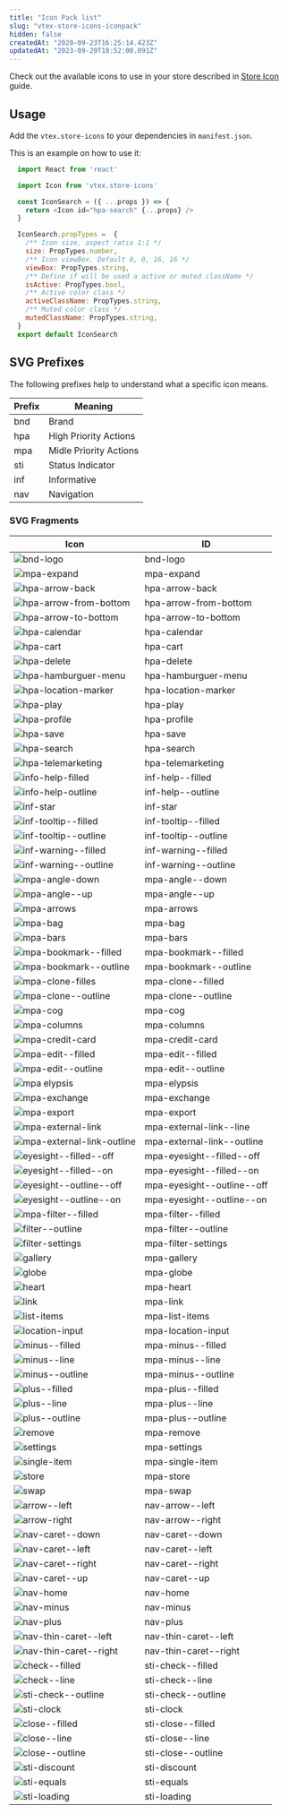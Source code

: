 ```yaml
---
title: "Icon Pack list"
slug: "vtex-store-icons-iconpack"
hidden: false
createdAt: "2020-09-23T16:25:14.423Z"
updatedAt: "2023-09-29T18:52:00.091Z"
---
```


Check out the available icons to use in your store described in [Store Icon](https://developers.vtex.com/docs/apps/vtex.store-icons) guide.

## Usage

Add the `vtex.store-icons` to your dependencies in `manifest.json`.

This is an example on how to use it:

```javascript
  import React from 'react'

  import Icon from 'vtex.store-icons'

  const IconSearch = ({ ...props }) => {
    return <Icon id="hpa-search" {...props} />
  }

  IconSearch.propTypes =  {
    /** Icon size, aspect ratio 1:1 */
    size: PropTypes.number,
    /** Icon viewBox. Default 0, 0, 16, 16 */
    viewBox: PropTypes.string,
    /** Define if will be used a active or muted className */
    isActive: PropTypes.bool,
    /** Active color class */
    activeClassName: PropTypes.string,
    /** Muted color class */
    mutedClassName: PropTypes.string,
  }
  export default IconSearch
 ```

## SVG Prefixes

The following prefixes help to understand what a specific icon means.

| Prefix | Meaning |
| ------ | ------- |
|  bnd   | Brand                  |
|  hpa   | High Priority Actions  |
|  mpa   | Midle Priority Actions |
|  sti   | Status Indicator       |
|  inf   | Informative            |
|   nav  | Navigation             |

### SVG Fragments

| Icon                                    | ID                         |
| --------------------------------------- | -------------------------- |
| ![bnd-logo](https://raw.githubusercontent.com/vtex-apps/store-icons/bb60df29809a4edbc13b3e0febd6a3d9eb996ab4/docs/bnd-logo.svg)  | bnd-logo |
| ![mpa-expand](https://raw.githubusercontent.com/vtex-apps/store-icons/bb60df29809a4edbc13b3e0febd6a3d9eb996ab4/docs/mpa-expand.svg)  | mpa-expand |
| ![hpa-arrow-back](https://raw.githubusercontent.com/vtex-apps/store-icons/bb60df29809a4edbc13b3e0febd6a3d9eb996ab4/docs/hpa-arrow-back.svg)  | hpa-arrow-back |
| ![hpa-arrow-from-bottom](https://raw.githubusercontent.com/vtex-apps/store-icons/bb60df29809a4edbc13b3e0febd6a3d9eb996ab4/docs/hpa-arrow-from-bottom.svg)  | hpa-arrow-from-bottom |
| ![hpa-arrow-to-bottom](https://raw.githubusercontent.com/vtex-apps/store-icons/bb60df29809a4edbc13b3e0febd6a3d9eb996ab4/docs/hpa-arrow-to-bottom.svg)  | hpa-arrow-to-bottom |
| ![hpa-calendar](https://raw.githubusercontent.com/vtex-apps/store-icons/bb60df29809a4edbc13b3e0febd6a3d9eb996ab4/docs/hpa-calendar.svg)  | hpa-calendar |
| ![hpa-cart](https://raw.githubusercontent.com/vtex-apps/store-icons/bb60df29809a4edbc13b3e0febd6a3d9eb996ab4/docs/hpa-cart.svg)  | hpa-cart |
| ![hpa-delete](https://raw.githubusercontent.com/vtex-apps/store-icons/bb60df29809a4edbc13b3e0febd6a3d9eb996ab4/docs/hpa-delete.svg)  | hpa-delete |
| ![hpa-hamburguer-menu](https://raw.githubusercontent.com/vtex-apps/store-icons/bb60df29809a4edbc13b3e0febd6a3d9eb996ab4/docs/hpa-hamburguer-menu.svg)  | hpa-hamburguer-menu |
| ![hpa-location-marker](https://raw.githubusercontent.com/vtex-apps/store-icons/bb60df29809a4edbc13b3e0febd6a3d9eb996ab4/docs/hpa-location-marker.svg)  | hpa-location-marker |
| ![hpa-play](https://raw.githubusercontent.com/vtex-apps/store-icons/bb60df29809a4edbc13b3e0febd6a3d9eb996ab4/docs/hpa-play.svg)  | hpa-play |
| ![hpa-profile](https://raw.githubusercontent.com/vtex-apps/store-icons/bb60df29809a4edbc13b3e0febd6a3d9eb996ab4/docs/hpa-profile.svg)  | hpa-profile |
| ![hpa-save](https://raw.githubusercontent.com/vtex-apps/store-icons/bb60df29809a4edbc13b3e0febd6a3d9eb996ab4/docs/hpa-save.svg)  | hpa-save |
| ![hpa-search](https://raw.githubusercontent.com/vtex-apps/store-icons/bb60df29809a4edbc13b3e0febd6a3d9eb996ab4/docs/hpa-search.svg)  | hpa-search |
| ![hpa-telemarketing](https://raw.githubusercontent.com/vtex-apps/store-icons/bb60df29809a4edbc13b3e0febd6a3d9eb996ab4/docs/hpa-telemarketing.svg)  | hpa-telemarketing |
| ![info-help-filled](https://raw.githubusercontent.com/vtex-apps/store-icons/bb60df29809a4edbc13b3e0febd6a3d9eb996ab4/docs/inf-help--filled.svg)  | inf-help--filled |
| ![info-help-outline](https://raw.githubusercontent.com/vtex-apps/store-icons/bb60df29809a4edbc13b3e0febd6a3d9eb996ab4/docs/inf-help--outline.svg)  | inf-help--outline |
| ![inf-star](https://raw.githubusercontent.com/vtex-apps/store-icons/bb60df29809a4edbc13b3e0febd6a3d9eb996ab4/docs/inf-star.svg)  | inf-star |
| ![inf-tooltip--filled](https://raw.githubusercontent.com/vtex-apps/store-icons/bb60df29809a4edbc13b3e0febd6a3d9eb996ab4/docs/inf-tooltip--filled.svg)  | inf-tooltip--filled |
| ![inf-tooltip--outline](https://raw.githubusercontent.com/vtex-apps/store-icons/bb60df29809a4edbc13b3e0febd6a3d9eb996ab4/docs/inf-tooltip--outline.svg)  | inf-tooltip--outline |
| ![inf-warning--filled](https://raw.githubusercontent.com/vtex-apps/store-icons/bb60df29809a4edbc13b3e0febd6a3d9eb996ab4/docs/inf-warning--filled.svg)  | inf-warning--filled |
| ![inf-warning--outline](https://raw.githubusercontent.com/vtex-apps/store-icons/bb60df29809a4edbc13b3e0febd6a3d9eb996ab4/docs/inf-warning--outline.svg)  | inf-warning--outline |
| ![mpa-angle-down](https://raw.githubusercontent.com/vtex-apps/store-icons/bb60df29809a4edbc13b3e0febd6a3d9eb996ab4/docs/mpa-angle--down.svg)  | mpa-angle--down |
| ![mpa-angle--up](https://raw.githubusercontent.com/vtex-apps/store-icons/bb60df29809a4edbc13b3e0febd6a3d9eb996ab4/docs/mpa-angle--up.svg)  | mpa-angle--up |
| ![mpa-arrows](https://raw.githubusercontent.com/vtex-apps/store-icons/bb60df29809a4edbc13b3e0febd6a3d9eb996ab4/docs/mpa-arrows.svg)  | mpa-arrows |
| ![mpa-bag](https://raw.githubusercontent.com/vtex-apps/store-icons/bb60df29809a4edbc13b3e0febd6a3d9eb996ab4/docs/mpa-bag.svg)  | mpa-bag |
| ![mpa-bars](https://raw.githubusercontent.com/vtex-apps/store-icons/bb60df29809a4edbc13b3e0febd6a3d9eb996ab4/docs/mpa-bars.svg)  | mpa-bars |
| ![mpa-bookmark--filled](https://raw.githubusercontent.com/vtex-apps/store-icons/bb60df29809a4edbc13b3e0febd6a3d9eb996ab4/docs/mpa-bookmark--filled.svg)  | mpa-bookmark--filled |
| ![mpa-bookmark--outline](https://raw.githubusercontent.com/vtex-apps/store-icons/bb60df29809a4edbc13b3e0febd6a3d9eb996ab4/docs/mpa-bookmark--outline.svg)  | mpa-bookmark--outline |
| ![mpa-clone-filles](https://raw.githubusercontent.com/vtex-apps/store-icons/bb60df29809a4edbc13b3e0febd6a3d9eb996ab4/docs/mpa-clone--filled.svg)  | mpa-clone--filled |
| ![mpa-clone--outline](https://raw.githubusercontent.com/vtex-apps/store-icons/bb60df29809a4edbc13b3e0febd6a3d9eb996ab4/docs/mpa-clone--outline.svg)  | mpa-clone--outline |
| ![mpa-cog](https://raw.githubusercontent.com/vtex-apps/store-icons/bb60df29809a4edbc13b3e0febd6a3d9eb996ab4/docs/mpa-cog.svg)  | mpa-cog |
| ![mpa-columns](https://raw.githubusercontent.com/vtex-apps/store-icons/bb60df29809a4edbc13b3e0febd6a3d9eb996ab4/docs/mpa-columns.svg)  | mpa-columns |
| ![mpa-credit-card](https://raw.githubusercontent.com/vtex-apps/store-icons/bb60df29809a4edbc13b3e0febd6a3d9eb996ab4/docs/mpa-credit-card.svg)  | mpa-credit-card |
| ![mpa-edit--filled](https://raw.githubusercontent.com/vtex-apps/store-icons/bb60df29809a4edbc13b3e0febd6a3d9eb996ab4/docs/mpa-edit--filled.svg)  | mpa-edit--filled |
| ![mpa-edit--outline](https://raw.githubusercontent.com/vtex-apps/store-icons/bb60df29809a4edbc13b3e0febd6a3d9eb996ab4/docs/mpa-edit--outline.svg)  | mpa-edit--outline |
| ![mpa elypsis](https://raw.githubusercontent.com/vtex-apps/store-icons/bb60df29809a4edbc13b3e0febd6a3d9eb996ab4/docs/mpa-elypsis.svg)  | mpa-elypsis |
| ![mpa-exchange](https://raw.githubusercontent.com/vtex-apps/store-icons/bb60df29809a4edbc13b3e0febd6a3d9eb996ab4/docs/mpa-exchange.svg)  | mpa-exchange |
| ![mpa-export](https://raw.githubusercontent.com/vtex-apps/store-icons/bb60df29809a4edbc13b3e0febd6a3d9eb996ab4/docs/mpa-export.svg)  | mpa-export |
| ![mpa-external-link](https://raw.githubusercontent.com/vtex-apps/store-icons/bb60df29809a4edbc13b3e0febd6a3d9eb996ab4/docs/mpa-external-link--line.svg)  | mpa-external-link--line |
| ![mpa-external-link-outline](https://raw.githubusercontent.com/vtex-apps/store-icons/bb60df29809a4edbc13b3e0febd6a3d9eb996ab4/docs/mpa-external-link--outline.svg)  | mpa-external-link--outline |
| ![eyesight--filled--off](https://raw.githubusercontent.com/vtex-apps/store-icons/bb60df29809a4edbc13b3e0febd6a3d9eb996ab4/docs/mpa-eyesight--filled--off.svg)  | mpa-eyesight--filled--off |
| ![eyesight--filled--on](https://raw.githubusercontent.com/vtex-apps/store-icons/bb60df29809a4edbc13b3e0febd6a3d9eb996ab4/docs/mpa-eyesight--filled--on.svg)  | mpa-eyesight--filled--on |
| ![eyesight--outline--off](https://raw.githubusercontent.com/vtex-apps/store-icons/bb60df29809a4edbc13b3e0febd6a3d9eb996ab4/docs/mpa-eyesight--outline--off.svg)  | mpa-eyesight--outline--off |
| ![eyesight--outline--on](https://raw.githubusercontent.com/vtex-apps/store-icons/bb60df29809a4edbc13b3e0febd6a3d9eb996ab4/docs/mpa-eyesight--outline--on.svg)  | mpa-eyesight--outline--on |
| ![mpa-filter--filled](https://raw.githubusercontent.com/vtex-apps/store-icons/bb60df29809a4edbc13b3e0febd6a3d9eb996ab4/docs/mpa-filter--filled.svg)  | mpa-filter--filled |
| ![filter--outline](https://raw.githubusercontent.com/vtex-apps/store-icons/bb60df29809a4edbc13b3e0febd6a3d9eb996ab4/docs/mpa-filter--outline.svg)  | mpa-filter--outline |
| ![filter-settings](https://raw.githubusercontent.com/vtex-apps/store-icons/bb60df29809a4edbc13b3e0febd6a3d9eb996ab4/docs/mpa-filter-settings.svg)  | mpa-filter-settings |
| ![gallery](https://raw.githubusercontent.com/vtex-apps/store-icons/bb60df29809a4edbc13b3e0febd6a3d9eb996ab4/docs/mpa-gallery.svg)  | mpa-gallery |
| ![globe](https://raw.githubusercontent.com/vtex-apps/store-icons/bb60df29809a4edbc13b3e0febd6a3d9eb996ab4/docs/mpa-globe.svg)  | mpa-globe |
| ![heart](https://raw.githubusercontent.com/vtex-apps/store-icons/bb60df29809a4edbc13b3e0febd6a3d9eb996ab4/docs/mpa-heart.svg)  | mpa-heart |
| ![link](https://raw.githubusercontent.com/vtex-apps/store-icons/bb60df29809a4edbc13b3e0febd6a3d9eb996ab4/docs/mpa-link.svg)  | mpa-link |
| ![list-items](https://raw.githubusercontent.com/vtex-apps/store-icons/bb60df29809a4edbc13b3e0febd6a3d9eb996ab4/docs/mpa-list-items.svg)  | mpa-list-items |
| ![location-input](https://raw.githubusercontent.com/vtex-apps/store-icons/bb60df29809a4edbc13b3e0febd6a3d9eb996ab4/docs/mpa-location-input.svg)  | mpa-location-input |
| ![minus--filled](https://raw.githubusercontent.com/vtex-apps/store-icons/bb60df29809a4edbc13b3e0febd6a3d9eb996ab4/docs/mpa-minus--filled.svg)  | mpa-minus--filled |
| ![minus--line](https://raw.githubusercontent.com/vtex-apps/store-icons/bb60df29809a4edbc13b3e0febd6a3d9eb996ab4/docs/mpa-minus--line.svg)  | mpa-minus--line |
| ![minus--outline](https://raw.githubusercontent.com/vtex-apps/store-icons/bb60df29809a4edbc13b3e0febd6a3d9eb996ab4/docs/mpa-minus--outline.svg)  | mpa-minus--outline |
| ![plus--filled](https://raw.githubusercontent.com/vtex-apps/store-icons/bb60df29809a4edbc13b3e0febd6a3d9eb996ab4/docs/mpa-plus--filled.svg)  | mpa-plus--filled |
| ![plus--line](https://raw.githubusercontent.com/vtex-apps/store-icons/bb60df29809a4edbc13b3e0febd6a3d9eb996ab4/docs/mpa-plus--line.svg)  | mpa-plus--line |
| ![plus--outline](https://raw.githubusercontent.com/vtex-apps/store-icons/bb60df29809a4edbc13b3e0febd6a3d9eb996ab4/docs/mpa-plus--outline.svg)  | mpa-plus--outline |
| ![remove](https://raw.githubusercontent.com/vtex-apps/store-icons/bb60df29809a4edbc13b3e0febd6a3d9eb996ab4/docs/mpa-remove.svg)  | mpa-remove |
| ![settings](https://raw.githubusercontent.com/vtex-apps/store-icons/bb60df29809a4edbc13b3e0febd6a3d9eb996ab4/docs/mpa-settings.svg)  | mpa-settings |
| ![single-item](https://raw.githubusercontent.com/vtex-apps/store-icons/bb60df29809a4edbc13b3e0febd6a3d9eb996ab4/docs/mpa-single-item.svg)  | mpa-single-item |
| ![store](https://raw.githubusercontent.com/vtex-apps/store-icons/bb60df29809a4edbc13b3e0febd6a3d9eb996ab4/docs/mpa-store.svg)  | mpa-store |
| ![swap](https://raw.githubusercontent.com/vtex-apps/store-icons/bb60df29809a4edbc13b3e0febd6a3d9eb996ab4/docs/mpa-swap.svg)  | mpa-swap |
| ![arrow--left](https://raw.githubusercontent.com/vtex-apps/store-icons/bb60df29809a4edbc13b3e0febd6a3d9eb996ab4/docs/nav-arrow--left.svg)  | nav-arrow--left |
| ![arrow-right](https://raw.githubusercontent.com/vtex-apps/store-icons/bb60df29809a4edbc13b3e0febd6a3d9eb996ab4/docs/nav-arrow--right.svg)  | nav-arrow--right |
| ![nav-caret--down](https://raw.githubusercontent.com/vtex-apps/store-icons/bb60df29809a4edbc13b3e0febd6a3d9eb996ab4/docs/nav-caret--down.svg)  | nav-caret--down |
| ![nav-caret--left](https://raw.githubusercontent.com/vtex-apps/store-icons/bb60df29809a4edbc13b3e0febd6a3d9eb996ab4/docs/nav-caret--left.svg)  | nav-caret--left |
| ![nav-caret--right](https://raw.githubusercontent.com/vtex-apps/store-icons/bb60df29809a4edbc13b3e0febd6a3d9eb996ab4/docs/nav-caret--right.svg)  | nav-caret--right |
| ![nav-caret--up](https://raw.githubusercontent.com/vtex-apps/store-icons/bb60df29809a4edbc13b3e0febd6a3d9eb996ab4/docs/nav-caret--up.svg)  | nav-caret--up |
| ![nav-home](https://raw.githubusercontent.com/vtex-apps/store-icons/bb60df29809a4edbc13b3e0febd6a3d9eb996ab4/docs/nav-home.svg)  | nav-home |
| ![nav-minus](https://raw.githubusercontent.com/vtex-apps/store-icons/bb60df29809a4edbc13b3e0febd6a3d9eb996ab4/docs/nav-minus.svg)  | nav-minus |
| ![nav-plus](https://raw.githubusercontent.com/vtex-apps/store-icons/bb60df29809a4edbc13b3e0febd6a3d9eb996ab4/docs/nav-plus.svg)  | nav-plus |
| ![nav-thin-caret--left](https://raw.githubusercontent.com/vtex-apps/store-icons/bb60df29809a4edbc13b3e0febd6a3d9eb996ab4/docs/nav-thin-caret--left.svg)  | nav-thin-caret--left |
| ![nav-thin-caret--right](https://raw.githubusercontent.com/vtex-apps/store-icons/bb60df29809a4edbc13b3e0febd6a3d9eb996ab4/docs/nav-thin-caret--right.svg)  | nav-thin-caret--right |
| ![check--filled](https://raw.githubusercontent.com/vtex-apps/store-icons/bb60df29809a4edbc13b3e0febd6a3d9eb996ab4/docs/sti-check--filled.svg)  | sti-check--filled |
| ![check--line](https://raw.githubusercontent.com/vtex-apps/store-icons/bb60df29809a4edbc13b3e0febd6a3d9eb996ab4/docs/sti-check--line.svg)  | sti-check--line |
| ![sti-check--outline](https://raw.githubusercontent.com/vtex-apps/store-icons/bb60df29809a4edbc13b3e0febd6a3d9eb996ab4/docs/sti-check--outline.svg)  | sti-check--outline |
| ![sti-clock](https://raw.githubusercontent.com/vtex-apps/store-icons/bb60df29809a4edbc13b3e0febd6a3d9eb996ab4/docs/sti-clock.svg)  | sti-clock |
| ![close--filled](https://raw.githubusercontent.com/vtex-apps/store-icons/bb60df29809a4edbc13b3e0febd6a3d9eb996ab4/docs/sti-close--filled.svg)  | sti-close--filled |
| ![close--line](https://raw.githubusercontent.com/vtex-apps/store-icons/bb60df29809a4edbc13b3e0febd6a3d9eb996ab4/docs/sti-close--line.svg)  | sti-close--line |
| ![close--outline](https://raw.githubusercontent.com/vtex-apps/store-icons/bb60df29809a4edbc13b3e0febd6a3d9eb996ab4/docs/sti-close--outline.svg)  | sti-close--outline |
| ![sti-discount](https://raw.githubusercontent.com/vtex-apps/store-icons/bb60df29809a4edbc13b3e0febd6a3d9eb996ab4/docs/sti-discount.svg)  | sti-discount |
| ![sti-equals](https://raw.githubusercontent.com/vtex-apps/store-icons/bb60df29809a4edbc13b3e0febd6a3d9eb996ab4/docs/sti-equals.svg)  | sti-equals |
| ![sti-loading](https://raw.githubusercontent.com/vtex-apps/store-icons/bb60df29809a4edbc13b3e0febd6a3d9eb996ab4/docs/sti-loading.svg)  | sti-loading |
